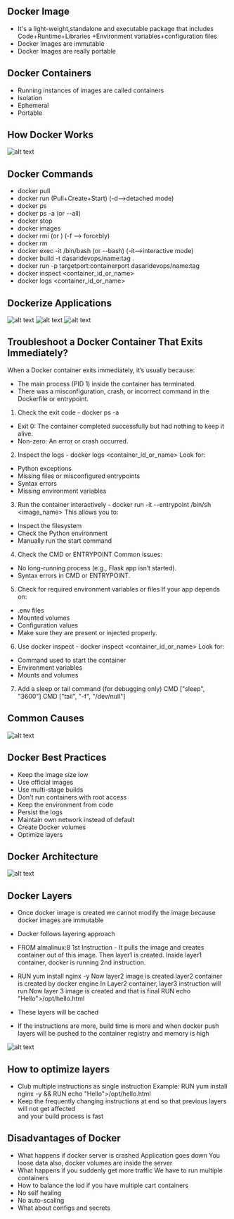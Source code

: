 
Docker Image
------------------
- It's a light-weight,standalone and executable package that includes Code+Runtime+Libraries
  +Environment variables+configuration files
- Docker Images are immutable
- Docker Images are really portable

Docker Containers
---------------------------
- Running instances of images are called containers 
- Isolation
- Ephemeral
- Portable

How Docker Works
-------------------
![alt text](image-6.png)

Docker Commands
--------------------
- docker pull <image-id>
- docker run <image-id> (Pull+Create+Start) (-d-->detached mode)
- docker ps
- docker ps -a (or --all)
- docker stop <container-id>
- docker images
- docker rmi <Image-Id> (or <image-name>) (-f --> forcebly)
- docker rm <container-id>
- docker exec -it <container-id> /bin/bash (or --bash) (-it-->interactive mode)
- docker build -t dasaridevops/name:tag .
- docker run -p targetport:containerport dasaridevops/name:tag
- docker inspect <container_id_or_name>
- docker logs <container_id_or_name>

Dockerize Applications
-------------------------
![alt text](image-3.png)
![alt text](image-4.png)
![alt text](image-5.png)


Troubleshoot a Docker Container That Exits Immediately?
--------------------------------------------------------------------
When a Docker container exits immediately, it’s usually because:
  - The main process (PID 1) inside the container has terminated.
  - There was a misconfiguration, crash, or incorrect command in the Dockerfile or entrypoint.
1. Check the exit code - docker ps -a
  - Exit 0: The container completed successfully but had nothing to keep it alive.
  - Non-zero: An error or crash occurred.
2. Inspect the logs - docker logs <container_id_or_name>
Look for:
  - Python exceptions
  - Missing files or misconfigured entrypoints
  - Syntax errors
  - Missing environment variables
3. Run the container interactively - docker run -it --entrypoint /bin/sh <image_name>
This allows you to:
  - Inspect the filesystem
  - Check the Python environment
  - Manually run the start command
4. Check the CMD or ENTRYPOINT
Common issues:
  - No long-running process (e.g., Flask app isn’t started).
  - Syntax errors in CMD or ENTRYPOINT.
5. Check for required environment variables or files
If your app depends on:
  - .env files
  - Mounted volumes
  - Configuration values
  - Make sure they are present or injected properly.
6. Use docker inspect - docker inspect <container_id_or_name>
Look for:
  - Command used to start the container
  - Environment variables
  - Mounts and volumes
7. Add a sleep or tail command (for debugging only)
  CMD ["sleep", "3600"]
  CMD ["tail", "-f", "/dev/null"]

Common Causes
----------------------
![alt text](image-2.png)
>
 Docker Best Practices
 ---------------------------
 - Keep the image size low
 - Use official images
 - Use multi-stage builds
 - Don't run containers with root access
 - Keep the environment from code
 - Persist the logs
 - Maintain own network instead of default
 - Create Docker volumes
 - Optimize layers

 Docker Architecture
 ----------------------
 ![alt text](image.png)

 Docker Layers
 -----------------
 - Once docker image is created we cannot modify the image because docker images are immutable
 - Docker follows layering approach

 - FROM almalinux:8
 1st Instruction - It pulls the image and creates container out of this image. Then layer1 is created.
 Inside layer1 container, docker is running 2nd instruction.
 - RUN yum install nginx -y
 Now layer2 image is created
 layer2 container is created by docker engine
 In Layer2 container, layer3 instruction will run
 Now layer 3 image is created and that is final
 RUN echo "Hello">/opt/hello.html
 - These layers will be cached
 - If the instructions are more, build time is more and when docker push layers will be pushed to the container registry and memory is high

 ![alt text](image-1.png)

 How to optimize layers
 --------------------------
 - Club multiple instructions as single instruction
   Example: RUN yum install nginx -y && RUN echo "Hello">/opt/hello.html
 - Keep the frequently changing instructions at end so that previous layers will not get affected   
   and your build process is fast

Disadvantages of Docker
------------------------
 - What happens if docker server is crashed
    Application goes down
    You loose data also, docker volumes are inside the server
 - What happens if you suddenly get more traffic
    We have to run multiple containers
 - How to balance the lod if you have multiple cart containers
 - No self healing
 - No auto-scaling
 - What about configs and secrets